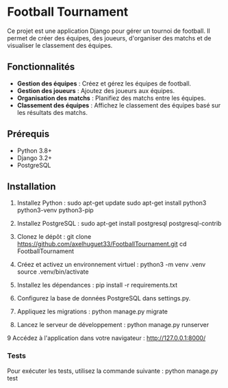 # Football Tournament

Ce projet est une application Django pour gérer un tournoi de football. Il permet de créer des équipes, des joueurs, d'organiser des matchs et de visualiser le classement des équipes.

## Fonctionnalités

- **Gestion des équipes** : Créez et gérez les équipes de football.
- **Gestion des joueurs** : Ajoutez des joueurs aux équipes.
- **Organisation des matchs** : Planifiez des matchs entre les équipes.
- **Classement des équipes** : Affichez le classement des équipes basé sur les résultats des matchs.

## Prérequis

- Python 3.8+
- Django 3.2+
- PostgreSQL

## Installation

1. Installez Python :
sudo apt-get update
sudo apt-get install python3 python3-venv python3-pip
   
2. Installez PostgreSQL :
sudo apt-get install postgresql postgresql-contrib

3. Clonez le dépôt :
git clone https://github.com/axelhuguet33/FootballTournament.git
cd FootballTournament

4. Créez et activez un environnement virtuel :
python3 -m venv .venv
source .venv/bin/activate

5. Installez les dépendances :
pip install -r requirements.txt

6. Configurez la base de données PostgreSQL dans settings.py.

7. Appliquez les migrations :
python manage.py migrate

8. Lancez le serveur de développement :
python manage.py runserver

9 Accédez à l'application dans votre navigateur :
http://127.0.0.1:8000/

### Tests

Pour exécuter les tests, utilisez la commande suivante :
python manage.py test
